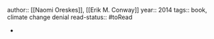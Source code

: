 author::  [[Naomi Oreskes]], [[Erik M. Conway]]
year:: 2014
tags:: book, climate change denial
read-status:: #toRead

-

